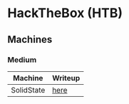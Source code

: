 # HackTheBox (HTB)

## Machines
### Medium

| Machine | Writeup |
| ------- | ------- |
| SolidState | [here](./machines/solidstate.md) |
